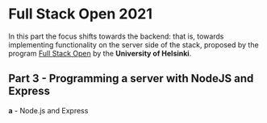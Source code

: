 # Full Stack Open 2021
In this part the focus shifts towards the backend: that is, towards implementing functionality on the server side of the stack, proposed by the program [Full Stack Open](https://fullstackopen.com/en) by the **University of Helsinki**.

## Part 3 - Programming a server with NodeJS and Express
**a** - Node.js and Express <br>